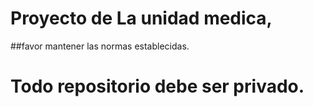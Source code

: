 # Proyecto de La unidad medica,

##favor mantener las normas establecidas.
# Todo repositorio debe ser privado.

